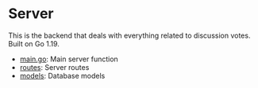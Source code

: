 # Server

This is the backend that deals with everything related to discussion votes. Built on Go 1.19.

- [main.go](./main.go): Main server function
- [routes](./routes/): Server routes
- [models](./models/): Database models
